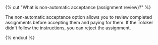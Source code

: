 {% cut "What is non-automatic acceptance (assignment review)?" %}

The non-automatic acceptance option allows you to review completed assignments before accepting them and paying for them. If the Toloker didn't follow the instructions, you can reject the assignment.

{% endcut %}